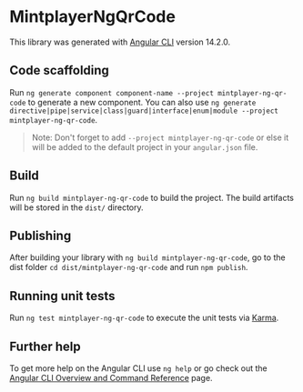 # MintplayerNgQrCode

This library was generated with [Angular CLI](https://github.com/angular/angular-cli) version 14.2.0.

## Code scaffolding

Run `ng generate component component-name --project mintplayer-ng-qr-code` to generate a new component. You can also use `ng generate directive|pipe|service|class|guard|interface|enum|module --project mintplayer-ng-qr-code`.
> Note: Don't forget to add `--project mintplayer-ng-qr-code` or else it will be added to the default project in your `angular.json` file. 

## Build

Run `ng build mintplayer-ng-qr-code` to build the project. The build artifacts will be stored in the `dist/` directory.

## Publishing

After building your library with `ng build mintplayer-ng-qr-code`, go to the dist folder `cd dist/mintplayer-ng-qr-code` and run `npm publish`.

## Running unit tests

Run `ng test mintplayer-ng-qr-code` to execute the unit tests via [Karma](https://karma-runner.github.io).

## Further help

To get more help on the Angular CLI use `ng help` or go check out the [Angular CLI Overview and Command Reference](https://angular.io/cli) page.
